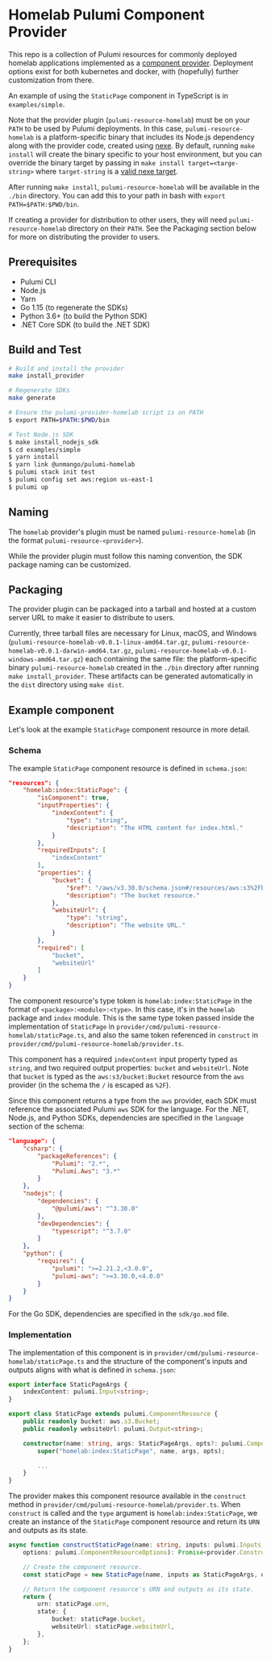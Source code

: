 # Homelab Pulumi Component Provider

This repo is a collection of Pulumi resources for commonly deployed homelab applications implemented as a [component provider](https://www.pulumi.com/docs/intro/concepts/resources/#components).
Deployment options exist for both kubernetes and docker, with (hopefully) further customization from there.

An example of using the `StaticPage` component in TypeScript is in `examples/simple`.

Note that the provider plugin (`pulumi-resource-homelab`) must be on your `PATH` to be used by Pulumi deployments. In this case, `pulumi-resource-homelab` is a platform-specific binary that includes its Node.js dependency along with the provider code, created using [nexe](https://github.com/nexe/nexe). By default, running `make install` will create the binary specific to your host environment, but you can override the binary target by passing in `make install target=<targe-string>` where `target-string` is a [valid nexe target](https://github.com/nexe/nexe#target-string--object).

After running `make install`, `pulumi-resource-homelab` will be available in the `./bin` directory. You can add this to your path in bash with `export PATH=$PATH:$PWD/bin`.

If creating a provider for distribution to other users, they will need `pulumi-resource-homelab` directory on their `PATH`. See the Packaging section below for more on distributing the provider to users.

## Prerequisites

- Pulumi CLI
- Node.js
- Yarn
- Go 1.15 (to regenerate the SDKs)
- Python 3.6+ (to build the Python SDK)
- .NET Core SDK (to build the .NET SDK)

## Build and Test

```bash
# Build and install the provider
make install_provider

# Regenerate SDKs
make generate

# Ensure the pulumi-provider-homelab script is on PATH
$ export PATH=$PATH:$PWD/bin

# Test Node.js SDK
$ make install_nodejs_sdk
$ cd examples/simple
$ yarn install
$ yarn link @unmango/pulumi-homelab
$ pulumi stack init test
$ pulumi config set aws:region us-east-1
$ pulumi up
```

## Naming

The `homelab` provider's plugin must be named `pulumi-resource-homelab` (in the format `pulumi-resource-<provider>`).

While the provider plugin must follow this naming convention, the SDK package naming can be customized.

## Packaging

The provider plugin can be packaged into a tarball and hosted at a custom server URL to make it easier to distribute to users.

Currently, three tarball files are necessary for Linux, macOS, and Windows (`pulumi-resource-homelab-v0.0.1-linux-amd64.tar.gz`, `pulumi-resource-homelab-v0.0.1-darwin-amd64.tar.gz`, `pulumi-resource-homelab-v0.0.1-windows-amd64.tar.gz`) each containing the same file: the platform-specific binary `pulumi-resource-homelab` created in the `./bin` directory after running `make install_provider`. These artifacts can be generated automatically in the `dist` directory using `make dist`.

## Example component

Let's look at the example `StaticPage` component resource in more detail.

### Schema

The example `StaticPage` component resource is defined in `schema.json`:

```json
"resources": {
    "homelab:index:StaticPage": {
        "isComponent": true,
        "inputProperties": {
            "indexContent": {
                "type": "string",
                "description": "The HTML content for index.html."
            }
        },
        "requiredInputs": [
            "indexContent"
        ],
        "properties": {
            "bucket": {
                "$ref": "/aws/v3.30.0/schema.json#/resources/aws:s3%2Fbucket:Bucket",
                "description": "The bucket resource."
            },
            "websiteUrl": {
                "type": "string",
                "description": "The website URL."
            }
        },
        "required": [
            "bucket",
            "websiteUrl"
        ]
    }
}
```

The component resource's type token is `homelab:index:StaticPage` in the format of `<package>:<module>:<type>`. In this case, it's in the `homelab` package and `index` module. This is the same type token passed inside the implementation of `StaticPage` in `provider/cmd/pulumi-resource-homelab/staticPage.ts`, and also the same token referenced in `construct` in `provider/cmd/pulumi-resource-homelab/provider.ts`.

This component has a required `indexContent` input property typed as `string`, and two required output properties: `bucket` and `websiteUrl`. Note that `bucket` is typed as the `aws:s3/bucket:Bucket` resource from the `aws` provider (in the schema the `/` is escaped as `%2F`).

Since this component returns a type from the `aws` provider, each SDK must reference the associated Pulumi `aws` SDK for the language. For the .NET, Node.js, and Python SDKs, dependencies are specified in the `language` section of the schema:

```json
"language": {
    "csharp": {
        "packageReferences": {
            "Pulumi": "2.*",
            "Pulumi.Aws": "3.*"
        }
    },
    "nodejs": {
        "dependencies": {
            "@pulumi/aws": "^3.30.0"
        },
        "devDependencies": {
            "typescript": "^3.7.0"
        }
    },
    "python": {
        "requires": {
            "pulumi": ">=2.21.2,<3.0.0",
            "pulumi-aws": ">=3.30.0,<4.0.0"
        }
    }
}
```

For the Go SDK, dependencies are specified in the `sdk/go.mod` file.

### Implementation

The implementation of this component is in `provider/cmd/pulumi-resource-homelab/staticPage.ts` and the structure of the component's inputs and outputs aligns with what is defined in `schema.json`:

```typescript
export interface StaticPageArgs {
    indexContent: pulumi.Input<string>;
}

export class StaticPage extends pulumi.ComponentResource {
    public readonly bucket: aws.s3.Bucket;
    public readonly websiteUrl: pulumi.Output<string>;

    constructor(name: string, args: StaticPageArgs, opts?: pulumi.ComponentResourceOptions) {
        super("homelab:index:StaticPage", name, args, opts);

        ...
    }
}
```

The provider makes this component resource available in the `construct` method in `provider/cmd/pulumi-resource-homelab/provider.ts`. When `construct` is called and the `type` argument is `homelab:index:StaticPage`, we create an instance of the `StaticPage` component resource and return its `URN` and outputs as its state.

```typescript
async function constructStaticPage(name: string, inputs: pulumi.Inputs,
    options: pulumi.ComponentResourceOptions): Promise<provider.ConstructResult> {

    // Create the component resource.
    const staticPage = new StaticPage(name, inputs as StaticPageArgs, options);

    // Return the component resource's URN and outputs as its state.
    return {
        urn: staticPage.urn,
        state: {
            bucket: staticPage.bucket,
            websiteUrl: staticPage.websiteUrl,
        },
    };
}
```
